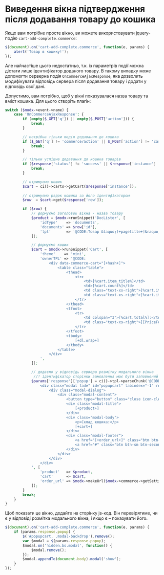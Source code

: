 # Виведення вікна підтвердження після додавання товару до кошика

Якщо вам потрібне просте вікно, ви можете використовувати jquery-подію `cart-add-complete.commerce`:

```javascript
$(document).on('cart-add-complete.commerce', function(e, params) {
    alert('Товар в кошику!');
});
```
Але найчастіше цього недостатньо, т.к. із параметрів події можна дістати лише ідентифікатор доданого товару. В такому випадку може допомогти серверна подія `OnCommerceAjaxResponse`, яка дозволить модифікувати відповідь сервера після додавання товару і додати у відповідь свої дані.

Допустимо, вам потрібно, щоб у вікні показувалася назва товару та вміст кошика. Для цього створіть плагін:

```php
switch ($modx->event->name) {
    case 'OnCommerceAjaxResponse': {
        if (empty($_GET['q']) || empty($_POST['action'])) {
            break;
        }

        // потрібна тільки подія додавання до кошика
        if ($_GET['q'] != 'commerce/action' || $_POST['action'] != 'cart/add') {
            break;
        }

        // тільки успішне додавання до кошика товарів
        if ($response['status'] != 'success' || $response['instance'] != 'products') {
            break;
        }

        // отримуємо кошик
        $cart = ci()->carts->getCart($response['instance']);
        
        // отримуємо рядок кошика за його ідентифікатором
        $row  = $cart->get($response['row']);

        if ($row) {
            // формуємо заголовок вікна - назва товару
            $product = $modx->runSnippet('DocLister', [
                'idType'    => 'documents',
                'documents' => $row['id'],
                'tpl'       => '@CODE:Товар &laquo;[+pagetitle+]&raquo; добавлен в корзину!',
            ]);

            // формуємо кошик
            $cart = $modx->runSnippet('Cart', [
                'theme'    => 'mini',
                'ownerTPL' => '@CODE:
                    <div data-commerce-cart="[+hash+]">
                        <table class="table">
                            <thead>
                                <tr>
                                    <td>[%cart.item_title%]</td>
                                    <td>[%cart.count%]</td>
                                    <td class="text-xs-right">[%cart.item_price%]</td>
                                    <td class="text-xs-right">[%cart.item_summary%]</td>
                                </tr>
                            </thead>
                            <tfoot>
                                <tr>
                                    <td colspan="3">[%cart.total%]:</td>
                                    <td class="text-xs-right">[[PriceFormat? &price=`[+total+]` &convert=`0`]]</td>
                                </tr>
                            </tfoot>
                            <tbody>
                                [+dl.wrap+]
                            </tbody>
                        </table>
                    </div>
                ',
            ]);

            // додаємо у відповідь сервера розмітку модального вікна
             //! ідентифікатор сторінки замовлення має бути заповнений у налаштуваннях плагіна Commerce!
            $params['response']['popup'] = ci()->tpl->parseChunk('@CODE:
                <div class="modal fade" id="popupcart" tabindex="-1" role="dialog">
                    <div class="modal-dialog">
                        <div class="modal-content">
                            <button type="button" class="close icon-close" data-dismiss="modal"></button>
                            <div class="modal-title">
                                [+product+]
                            </div>
                            <div class="modal-body">
                                <p>Склад кошика:</p>
                                [+cart+]
                            </div>
                            <div class="modal-footer">
                                <a href="[+order_url+]" class="btn btn-sm btn-orange">Оформить заказ</a>
                                <a href="#" class="btn btn-sm btn-secondary" data-dismiss="modal">продовжити покупки</a>
                            </div>
                        </div>
                    </div>
                </div>
            ', [
                'product'   => $product,
                'cart'      => $cart,
                'order_url' => $modx->makeUrl($modx->commerce->getSetting('order_page_id')),
            ]);
        }
        break;
    }
}
```

Щоб показати це вікно, додайте на сторінку js-код. Він перевірятиме, чи є у відповіді розмітка модального вікна, і якщо є – показувати його.

```javascript
$(document).on('cart-add-complete.commerce', function(e, params) {
    if (params.response.popup) {
        $('#popupcart, .modal-backdrop').remove();
        var $modal = $(params.response.popup);
        $modal.on('hidden.bs.modal', function() {
            $modal.remove();
        });
        $modal.appendTo(document.body).modal('show');
    }
});
```

